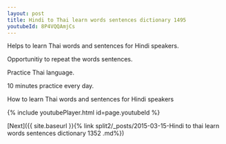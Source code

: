 ```yaml
---
layout: post
title: Hindi to Thai learn words sentences dictionary 1495 
youtubeId: 8P4VQQAmjCs
---
```

 
 
Helps to learn Thai words and sentences for Hindi speakers.

Opportunitiy to repeat the words sentences. 

Practice Thai language. 
 
10 minutes practice every day. 
 
How to learn Thai words and sentences for Hindi speakers 
 
{% include youtubePlayer.html id=page.youtubeId %}
 
 
[Next]({{ site.baseurl }}{% link  split2/_posts/2015-03-15-Hindi to thai learn words sentences dictionary 1352 .md%})
 
